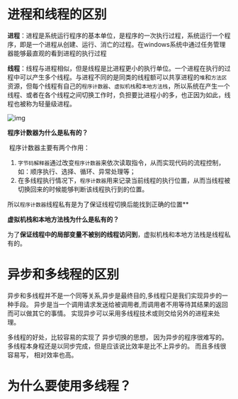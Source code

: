 # 进程和线程的区别

**进程**：进程是系统运行程序的基本单位，是程序的一次执行过程，系统运行一个程序，即是一个进程从创建、运行、消亡的过程。在windows系统中通过任务管理器能够最直观的看到进程的执行过程

**线程**：线程与进程相似，但是线程是比进程更小的执行单位。一个进程在执行的过程中可以产生多个线程。与进程不同的是同类的线程额可以共享进程的`堆`和`方法区`资源，但每个线程有自己的`程序计数器`、`虚拟机栈`和`本地方法栈`，所以系统在产生一个线程、或者在各个线程之间切换工作时，负担要比进程小的多，也正因为如此，线程也被称为轻量级进程。

![img](https://javaguide.cn/assets/img/Java%E8%BF%90%E8%A1%8C%E6%97%B6%E6%95%B0%E6%8D%AE%E5%8C%BA%E5%9F%9FJDK1.8.37016205.png)

**程序计数器为什么是私有的？**

​			程序计数器主要有两个作用： 

1. `字节码解释器`通过改变`程序计数器`来依次读取指令，从而实现代码的流程控制，如：顺序执行、选择、循环、异常处理等；
2. 在多线程执行情况下，`程序计数器`用来记录当前线程的执行位置，从而当线程被切换回来的时候能够判断该线程执行到的位置。

所以`程序计数器`线程私有是为了保证线程切换后能找到正确的位置**

**虚拟机栈和本地方法栈为什么是私有的？**

为了**保证线程中的局部变量不被别的线程访问到**，虚拟机栈和本地方法栈是线程私有的。



# 异步和多线程的区别

异步和多线程并不是一个同等关系,异步是最终目的,多线程只是我们实现异步的一种手段。
异步是当一个调用请求发送给被调用者,而调用者不用等待其结果的返回而可以做其它的事情。
实现异步可以采用多线程技术或则交给另外的进程来处理。

 多线程的好处，比较容易的实现了 异步切换的思想， 因为异步的程序很难写的。多线程本身程还是以同步完成，但是应该说比效率是比不上异步的。 而且多线很容易写， 相对效率也高。



# 为什么要使用多线程？

